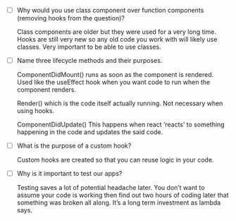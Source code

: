 - [ ] Why would you use class component over function components (removing hooks from the question)?

    Class components are older but they were used for a very long time. Hooks are still very new so any old code you work with will likely use classes. Very important to be able to use classes.


- [ ] Name three lifecycle methods and their purposes.

    ComponentDidMount() runs as soon as the component is rendered. Used like the useEffect hook when you want code to run when the component renders.

    Render() which is the code itself actually running. Not necessary when using hooks.

    ComponentDidUpdate() This happens when react ‘reacts’ to something happening in the code and updates the said code.


- [ ] What is the purpose of a custom hook?

    Custom hooks are created so that you can reuse logic in your code.

- [ ] Why is it important to test our apps?

    Testing saves a lot of potential headache later. You don’t want to assume your code is working then find out two hours of coding later that something was broken all along. It’s a long term investment as lambda says.
